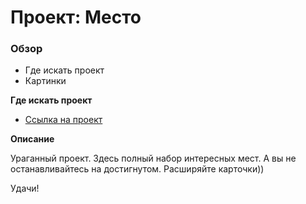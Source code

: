 # Проект: Место

### Обзор

* Где искать проект
* Картинки

**Где искать проект**

* [Ссылка на проект](https://ilgizarwd.github.io/mesto/)

**Описание**

Ураганный проект. Здесь полный набор интересных мест. А вы не останавливайтесь на достигнутом. Расширяйте карточки))

Удачи!
